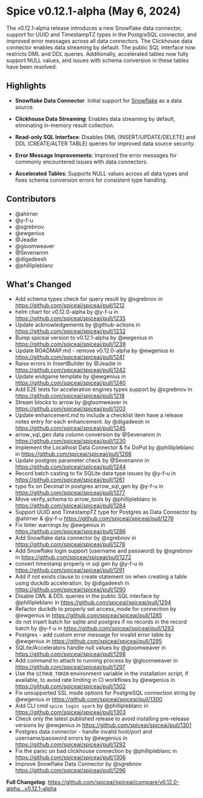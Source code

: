 # Spice v0.12.1-alpha (May 6, 2024)

The v0.12.1-alpha release introduces a new Snowflake data connector, support for UUID and TimestampTZ types in the PostgreSQL connector, and improved error messages across all data connectors. The Clickhouse data connector enables data streaming by default. The public SQL interface now restricts DML and DDL queries. Additionally, accelerated tables now fully support NULL values, and issues with schema conversion in these tables have been resolved.

## Highlights

- **Snowflake Data Connector**: Initial support for [Snowflake](https://www.snowflake.com/) as a data source.

- **Clickhouse Data Streaming**: Enables data streaming by default, eliminating in-memory result collection.

- **Read-only SQL Interface**: Disables DML (INSERT/UPDATE/DELETE) and DDL (CREATE/ALTER TABLE) queries for improved data source security.

- **Error Message Improvements**: Improved the error messages for commonly encountered issues with data connectors.

- **Accelerated Tables**: Supports NULL values across all data types and fixes schema conversion errors for consistent type handling.

## Contributors

- @ahirner
- @y-f-u
- @sgrebnov
- @ewgenius
- @Jeadie
- @gloomweaver
- @Sevenannn
- @digadeesh
- @phillipleblanc

## What's Changed

* Add schema types check for query result by @sgrebnov in https://github.com/spiceai/spiceai/pull/1212
* helm chart for v0.12.0-alpha by @y-f-u in https://github.com/spiceai/spiceai/pull/1235
* Update acknowledgements by @github-actions in https://github.com/spiceai/spiceai/pull/1232
* Bump spiceai version to v0.12.1-alpha by @ewgenius in https://github.com/spiceai/spiceai/pull/1239
* Update ROADMAP.md - remove v0.12.0-alpha by @ewgenius in https://github.com/spiceai/spiceai/pull/1241
* Raise errors in InsertBuilder by @Jeadie in https://github.com/spiceai/spiceai/pull/1242
* Update endgame template by @ewgenius in https://github.com/spiceai/spiceai/pull/1240
* Add E2E tests for acceleration engines types support by @sgrebnov in https://github.com/spiceai/spiceai/pull/1218
* Stream blocks to arrow by @gloomweaver in https://github.com/spiceai/spiceai/pull/1203
* Update enhancement.md to include a checklist item have a release notes entry for each enhancement. by @digadeesh in https://github.com/spiceai/spiceai/pull/1245
* arrow_sql_gen data column conversion by @Sevenannn in https://github.com/spiceai/spiceai/pull/1230
* Implement the Localhost Data Connector & fix DoPut by @phillipleblanc in https://github.com/spiceai/spiceai/pull/1266
* Update postgres parameter check by @Sevenannn in https://github.com/spiceai/spiceai/pull/1244
* Record batch casting to fix SQLite data type issues by @y-f-u in https://github.com/spiceai/spiceai/pull/1261
* typo fix on Decimal in postgres arrow_sql_gen by @y-f-u in https://github.com/spiceai/spiceai/pull/1277
* Move verify_schema to arrow_tools by @phillipleblanc in https://github.com/spiceai/spiceai/pull/1284
* Support UUID and TimestampTZ type for Postgres as Data Connector by @ahirner & @y-f-u https://github.com/spiceai/spiceai/pull/1276
* Fix linter warnings by @ewgenius in https://github.com/spiceai/spiceai/pull/1286
* Add Snowflake data connector by @sgrebnov in https://github.com/spiceai/spiceai/pull/1278
* Add Snowflake login support (username and password) by @sgrebnov in https://github.com/spiceai/spiceai/pull/1272
* convert timestamp properly in sql gen by @y-f-u in https://github.com/spiceai/spiceai/pull/1291
* Add if not exists clause to create statement on when creating a table using duckdb acceleration. by @digadeesh in https://github.com/spiceai/spiceai/pull/1290
* Disable DML & DDL queries in the public SQL interface by @phillipleblanc in https://github.com/spiceai/spiceai/pull/1294
* Refactor duckdb to properly set access_mode for connection by @ewgenius in https://github.com/spiceai/spiceai/pull/1285
* do not insert batch for sqlite and postgres if no records in the record batch by @y-f-u in https://github.com/spiceai/spiceai/pull/1293
* Postgres - add custom error message for invalid error table by @ewgenius in https://github.com/spiceai/spiceai/pull/1295
* SQLite/Accelerators handle null values by @gloomweaver in https://github.com/spiceai/spiceai/pull/1298
* Add command to attach to running process by @gloomweaver in https://github.com/spiceai/spiceai/pull/1297
* Use the `GITHUB_TOKEN` environment variable in the installation script, if available, to avoid rate limiting in CI workflows by @ewgenius in https://github.com/spiceai/spiceai/pull/1302
* Fix unsupported SSL mode options for PostgreSQL connection string by @ewgenius in https://github.com/spiceai/spiceai/pull/1300
* Add CLI cmd `spice login spark` by @phillipleblanc in https://github.com/spiceai/spiceai/pull/1303
* Check only the latest published release to avoid installing pre-release versions by @ewgenius in https://github.com/spiceai/spiceai/pull/1301
* Postgres data connector - handle invalid host/port and username/password errors by @ewgenius in https://github.com/spiceai/spiceai/pull/1292
* Fix the panic on bad clickhouse connection by @phillipleblanc in https://github.com/spiceai/spiceai/pull/1306
* Improve Snowflake Data Connector by @sgrebnov https://github.com/spiceai/spiceai/pull/1296

**Full Changelog**: https://github.com/spiceai/spiceai/compare/v0.12.0-alpha...v0.12.1-alpha

